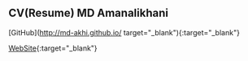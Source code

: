 ## CV(Resume) MD Amanalikhani

[GitHub](http://md-akhi.github.io/ target="_blank"){:target="_blank"}

[WebSite](http://akhi.ir/){:target="_blank"}




